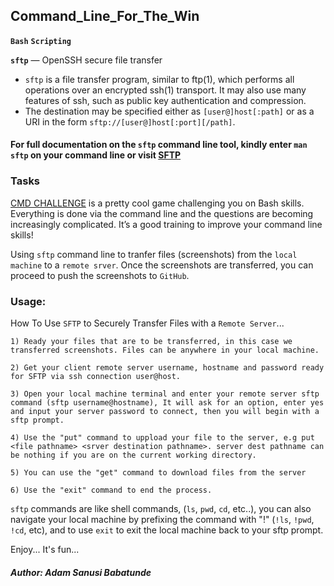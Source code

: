 ## **Command_Line_For_The_Win**
**`Bash`** **`Scripting`**

**`sftp`** — OpenSSH secure file transfer
- `sftp` is a file transfer program, similar to ftp(1), which performs all operations over an encrypted ssh(1) transport. It may also use many features of ssh, such as public key authentication and compression.
- The destination may be specified either as `[user@]host[:path]` or as a URI in the form `sftp://[user@]host[:port][/path]`.
#### **For full documentation on the `sftp` command line tool, kindly enter `man sftp` on your command line or visit [SFTP](https://man.openbsd.org/sftp)**

### **Tasks**
[CMD CHALLENGE](https://cmdchallenge.com/) is a pretty cool game challenging you on Bash skills. Everything is done via the command line and the questions are becoming increasingly complicated. It’s a good training to improve your command line skills!

Using `sftp` command line to tranfer files (screenshots) from the `local machine` to a `remote srver`. Once the screenshots are transferred, you can proceed to push the screenshots to `GitHub`.

### **Usage:**
How To Use `SFTP` to Securely Transfer Files with a `Remote Server`...
```
1) Ready your files that are to be transferred, in this case we transferred screenshots. Files can be anywhere in your local machine.

2) Get your client remote server username, hostname and password ready for SFTP via ssh connection user@host.

3) Open your local machine terminal and enter your remote server sftp command (sftp username@hostname), It will ask for an option, enter yes and input your server password to connect, then you will begin with a sftp prompt.

4) Use the "put" command to uppload your file to the server, e.g put <file pathname> <srver destination pathname>. server dest pathname can be nothing if you are on the current working directory.

5) You can use the "get" command to download files from the server

6) Use the "exit" command to end the process.
```
`sftp` commands are like shell commands, (`ls`, `pwd`, `cd`, etc..), you can also navigate your local machine by prefixing the command with "!" (`!ls`, `!pwd`, `!cd`, etc), and to use `exit` to exit the local machine back to your sftp prompt.

Enjoy... It's fun...

##### **Author: Adam Sanusi Babatunde**
